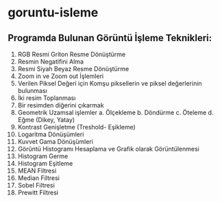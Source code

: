 # goruntu-isleme

## Programda Bulunan Görüntü İşleme Teknikleri:

1. RGB Resmi Griton Resme Dönüştürme
2. Resmin Negatifini Alma
3. Resmi Siyah Beyaz Resme Dönüştürme
4. Zoom in ve Zoom out İşlemleri
5. Verilen Piksel Değeri için Komşu piksellerin ve piksel değerlerinin bulunması
6. İki resim Toplanması
7. Bir resimden diğerini çıkarmak
8. Geometrik Uzamsal işlemler
a. Ölçekleme
b. Döndürme
c. Öteleme
d. Eğme (Dikey, Yatay)
9. Kontrast Genişletme (Treshold- Eşikleme)
10. Logaritma Dönüşümleri
11. Kuvvet Gama Dönüşümleri
12. Görüntü Histogramı Hesaplama ve Grafik olarak Görüntülenmesi
13. Histogram Germe
14. Histogram Eşitleme
15. MEAN Filtresi
16. Median Filtresi
17. Sobel Filtresi
18. Prewitt Filtresi
